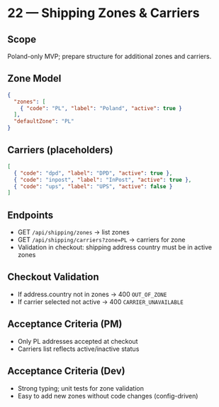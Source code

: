 # 22 — Shipping Zones & Carriers

## Scope
Poland-only MVP; prepare structure for additional zones and carriers.

## Zone Model
```json
{
  "zones": [
    { "code": "PL", "label": "Poland", "active": true }
  ],
  "defaultZone": "PL"
}
```

## Carriers (placeholders)
```json
[
  { "code": "dpd", "label": "DPD", "active": true },
  { "code": "inpost", "label": "InPost", "active": true },
  { "code": "ups", "label": "UPS", "active": false }
]
```

## Endpoints
- GET `/api/shipping/zones` → list zones
- GET `/api/shipping/carriers?zone=PL` → carriers for zone
- Validation in checkout: shipping address country must be in active zones

## Checkout Validation
- If address.country not in zones → 400 `OUT_OF_ZONE`
- If carrier selected not active → 400 `CARRIER_UNAVAILABLE`

## Acceptance Criteria (PM)
- Only PL addresses accepted at checkout
- Carriers list reflects active/inactive status

## Acceptance Criteria (Dev)
- Strong typing; unit tests for zone validation
- Easy to add new zones without code changes (config-driven)